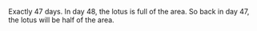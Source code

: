 Exactly 47 days.
In day 48, the lotus is full of the area. So back in day 47, the lotus will be half of the area.